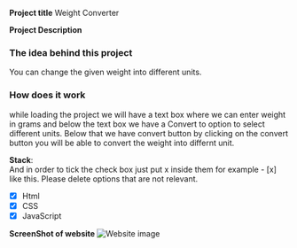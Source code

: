 **Project title**
Weight Converter

**Project Description**
### The idea behind this project
You can change the given weight into different units.

### How does it work
while loading the project we will have a text box where we can enter weight in grams and below the text box we have a Convert to option to select different units. Below that we have convert button by clicking on the convert button you will be able to convert the weight into differnt unit.

**Stack**:  
And in order to tick the check box just put x inside them for example - [x] like this. Please delete options that are not relevant.

- [x] Html
- [x] CSS
- [x] JavaScript

**ScreenShot of website**
![Website image](https://user-images.githubusercontent.com/84850243/166218593-b40e33c1-715e-479f-962f-04a17f33f44f.png)


